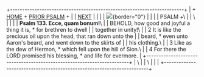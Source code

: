 +-----------------------------------------------------------------------+
| \+ [HOME](../index.html) + [PRIOR PSALM](Ps132.html) +                |
| [NEXT](Ps134.html)                                                    |
|                                                                       |
| ![](http://stats.superstats.com/b/ss/DAVIDMCMANNES/1){border="0"}     |
|                                                                       |
| PSALM +\                                                              |
| \                                                                     |
|                                                                       |
| **Psalm 133. Ecce, quam bonum!**\                                     |
| BEHOLD, how good and joyful a thing it is, \* for brethren to dwell   |
| together in unity!\                                                   |
| 2 It is like the precious oil upon the head, that ran down unto the   |
| beard, \* even unto Aaron\'s beard, and went down to the skirts of    |
| his clothing.\                                                        |
| 3 Like as the dew of Hermon, \* which fell upon the hill of Sion.\    |
| 4 For there the LORD promised his blessing, \* and life for evermore. |
+-----------------------------------------------------------------------+
| \                                                                     |
| \                                                                     |
| [](http://www.episcopalnet.org/DBS/DOR.html)                          |
+-----------------------------------------------------------------------+
